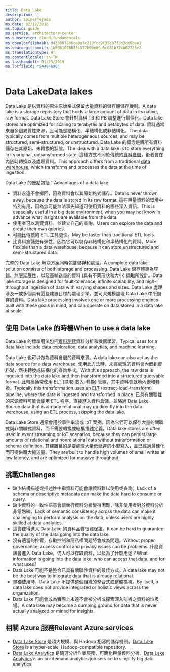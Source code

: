 ```yaml
---
title: Data Lake
description: ''
author: zoinerTejada
ms.date: 02/12/2018
ms.topic: guide
ms.service: architecture-center
ms.subservice: cloud-fundamentals
ms.openlocfilehash: d433867886ce0afc219fcc9f35eb7f8b3ce6bee1
ms.sourcegitcommit: 1b50810208354577b00e89e5c031b774b02736e2
ms.translationtype: HT
ms.contentlocale: zh-TW
ms.lasthandoff: 01/23/2019
ms.locfileid: "54484698"
---
```

# <a name="data-lakes"></a><span data-ttu-id="6fe8d-102">Data Lake</span><span class="sxs-lookup"><span data-stu-id="6fe8d-102">Data lakes</span></span>

<span data-ttu-id="6fe8d-103">Data Lake 是以資料的原生原始格式保留大量資料的儲存體儲存機制。</span><span class="sxs-lookup"><span data-stu-id="6fe8d-103">A data lake is a storage repository that holds a large amount of data in its native, raw format.</span></span> <span data-ttu-id="6fe8d-104">Data Lake Store 會針對資料 TB 和 PB 調整進行最佳化。</span><span class="sxs-lookup"><span data-stu-id="6fe8d-104">Data lake stores are optimized for scaling to terabytes and petabytes of data.</span></span> <span data-ttu-id="6fe8d-105">資料通常來自多個異質性來源，且可能是結構化、半結構化或非結構化。</span><span class="sxs-lookup"><span data-stu-id="6fe8d-105">The data typically comes from multiple heterogeneous sources, and may be structured, semi-structured, or unstructured.</span></span> <span data-ttu-id="6fe8d-106">Data Lake 的概念是將所有資料儲存在其原始、未轉換的狀態。</span><span class="sxs-lookup"><span data-stu-id="6fe8d-106">The idea with a data lake is to store everything in its original, untransformed state.</span></span> <span data-ttu-id="6fe8d-107">這種方式不同於傳統的[資料倉儲](../relational-data/data-warehousing.md)，後者會在內嵌時轉換以及處理資料。</span><span class="sxs-lookup"><span data-stu-id="6fe8d-107">This approach differs from a traditional [data warehouse](../relational-data/data-warehousing.md), which transforms and processes the data at the time of ingestion.</span></span>

<span data-ttu-id="6fe8d-108">Data Lake 的優點包括：</span><span class="sxs-lookup"><span data-stu-id="6fe8d-108">Advantages of a data lake:</span></span>

- <span data-ttu-id="6fe8d-109">資料永遠不會擲回，因為資料會以其原始格式儲存。</span><span class="sxs-lookup"><span data-stu-id="6fe8d-109">Data is never thrown away, because the data is stored in its raw format.</span></span> <span data-ttu-id="6fe8d-110">這在巨量資料的環境中特別有用，因為您可能無法事先知道可使用資料的哪些深入資訊。</span><span class="sxs-lookup"><span data-stu-id="6fe8d-110">This is especially useful in a big data environment, when you may not know in advance what insights are available from the data.</span></span>
- <span data-ttu-id="6fe8d-111">使用者可以瀏覽資料，並建立自己的查詢。</span><span class="sxs-lookup"><span data-stu-id="6fe8d-111">Users can explore the data and create their own queries.</span></span>
- <span data-ttu-id="6fe8d-112">可能比傳統的 ETL 工具更快。</span><span class="sxs-lookup"><span data-stu-id="6fe8d-112">May be faster than traditional ETL tools.</span></span>
- <span data-ttu-id="6fe8d-113">比資料倉儲更有彈性，因為它可以儲存非結構化和半結構化的資料。</span><span class="sxs-lookup"><span data-stu-id="6fe8d-113">More flexible than a data warehouse, because it can store unstructured and semi-structured data.</span></span>

<span data-ttu-id="6fe8d-114">完整的 Data Lake 解決方案同時包含儲存和處理。</span><span class="sxs-lookup"><span data-stu-id="6fe8d-114">A complete data lake solution consists of both storage and processing.</span></span> <span data-ttu-id="6fe8d-115">Data Lake 儲存體專為容錯、無限延展性，以及高輸送量的資料 (具有不同形狀和大小) 擷取所設計。</span><span class="sxs-lookup"><span data-stu-id="6fe8d-115">Data lake storage is designed for fault-tolerance, infinite scalability, and high-throughput ingestion of data with varying shapes and sizes.</span></span> <span data-ttu-id="6fe8d-116">Data Lake 處理涉及一或多個具有這些建置目標的處理引擎，並可大規模處理 Data Lake 中所儲存的資料。</span><span class="sxs-lookup"><span data-stu-id="6fe8d-116">Data lake processing involves one or more processing engines built with these goals in mind, and can operate on data stored in a data lake at scale.</span></span>

## <a name="when-to-use-a-data-lake"></a><span data-ttu-id="6fe8d-117">使用 Data Lake 的時機</span><span class="sxs-lookup"><span data-stu-id="6fe8d-117">When to use a data lake</span></span>

<span data-ttu-id="6fe8d-118">Data Lake 的標準用法包括[資料瀏覽](./interactive-data-exploration.md)資料分析和機器學習。</span><span class="sxs-lookup"><span data-stu-id="6fe8d-118">Typical uses for a data lake include [data exploration](./interactive-data-exploration.md), data analytics, and machine learning.</span></span>

<span data-ttu-id="6fe8d-119">Data Lake 也可以做為資料倉儲的資料來源。</span><span class="sxs-lookup"><span data-stu-id="6fe8d-119">A data lake can also act as the data source for a data warehouse.</span></span> <span data-ttu-id="6fe8d-120">使用此方法時，未經處理的資料會內嵌到資料湖，然後轉換成結構化的查詢格式。</span><span class="sxs-lookup"><span data-stu-id="6fe8d-120">With this approach, the raw data is ingested into the data lake and then transformed into a structured queryable format.</span></span> <span data-ttu-id="6fe8d-121">此轉換通常使用 [ELT](../relational-data/etl.md#extract-load-and-transform-elt) (擷取-載入-轉換) 管線，其中資料會就地內嵌和轉換。</span><span class="sxs-lookup"><span data-stu-id="6fe8d-121">Typically this transformation uses an [ELT](../relational-data/etl.md#extract-load-and-transform-elt) (extract-load-transform) pipeline, where the data is ingested and transformed in place.</span></span> <span data-ttu-id="6fe8d-122">已具有關聯性的來源資料可能會使用 ETL 程序，直接進入資料倉儲，並略過 Data Lake。</span><span class="sxs-lookup"><span data-stu-id="6fe8d-122">Source data that is already relational may go directly into the data warehouse, using an ETL process, skipping the data lake.</span></span>

<span data-ttu-id="6fe8d-123">Data Lake Store 通常會用於事件串流或 IoT 案例，因為它們可以保存大量的關聯式與非關聯式資料，而不需要轉換或結構描述定義。</span><span class="sxs-lookup"><span data-stu-id="6fe8d-123">Data lake stores are often used in event streaming or IoT scenarios, because they can persist large amounts of relational and nonrelational data without transformation or schema definition.</span></span> <span data-ttu-id="6fe8d-124">其建置目的是要處理大量低延遲的小型寫入，並已經過最佳化而可提供龐大輸送量。</span><span class="sxs-lookup"><span data-stu-id="6fe8d-124">They are built to handle high volumes of small writes at low latency, and are optimized for massive throughput.</span></span>

## <a name="challenges"></a><span data-ttu-id="6fe8d-125">挑戰</span><span class="sxs-lookup"><span data-stu-id="6fe8d-125">Challenges</span></span>

- <span data-ttu-id="6fe8d-126">缺少結構描述或描述性中繼資料可能會讓資料難以使用或查詢。</span><span class="sxs-lookup"><span data-stu-id="6fe8d-126">Lack of a schema or descriptive metadata can make the data hard to consume or query.</span></span>
- <span data-ttu-id="6fe8d-127">缺少資料的一致性語意會讓執行資料分析變得困難，除非使用者對於資料分析非常熟練。</span><span class="sxs-lookup"><span data-stu-id="6fe8d-127">Lack of semantic consistency across the data can make it challenging to perform analysis on the data, unless users are highly skilled at data analytics.</span></span>
- <span data-ttu-id="6fe8d-128">這會使得進入 Data Lake 的資料品質很難保證。</span><span class="sxs-lookup"><span data-stu-id="6fe8d-128">It can be hard to guarantee the quality of the data going into the data lake.</span></span>
- <span data-ttu-id="6fe8d-129">沒有適當的控管，存取控制和隱私權問題將會成為問題。</span><span class="sxs-lookup"><span data-stu-id="6fe8d-129">Without proper governance, access control and privacy issues can be problems.</span></span> <span data-ttu-id="6fe8d-130">什麼資訊會進入 Data Lake，何人可以存取資料，以及為了什麼用途？</span><span class="sxs-lookup"><span data-stu-id="6fe8d-130">What information is going into the data lake, who can access that data, and for what uses?</span></span>
- <span data-ttu-id="6fe8d-131">Data Lake 可能不是整合已具有關聯性資料的最佳方式。</span><span class="sxs-lookup"><span data-stu-id="6fe8d-131">A data lake may not be the best way to integrate data that is already relational.</span></span>
- <span data-ttu-id="6fe8d-132">單獨使用時，Data Lake 不提供整個組織的整合式或整體檢視。</span><span class="sxs-lookup"><span data-stu-id="6fe8d-132">By itself, a data lake does not provide integrated or holistic views across the organization.</span></span>
- <span data-ttu-id="6fe8d-133">Data Lake 可能會成為實際上永遠不會被分析或探索深入剖析之資料的垃圾場。</span><span class="sxs-lookup"><span data-stu-id="6fe8d-133">A data lake may become a dumping ground for data that is never actually analyzed or mined for insights.</span></span>

## <a name="relevant-azure-services"></a><span data-ttu-id="6fe8d-134">相關 Azure 服務</span><span class="sxs-lookup"><span data-stu-id="6fe8d-134">Relevant Azure services</span></span>

- <span data-ttu-id="6fe8d-135">[Data Lake Store](/azure/data-lake-store/) 是超大規模、與 Hadoop 相容的儲存機制。</span><span class="sxs-lookup"><span data-stu-id="6fe8d-135">[Data Lake Store](/azure/data-lake-store/) is a hyper-scale, Hadoop-compatible repository.</span></span>
- <span data-ttu-id="6fe8d-136">[Data Lake Analytics](/azure/data-lake-analytics/) 是隨選分析作業服務，可簡化巨量資料分析。</span><span class="sxs-lookup"><span data-stu-id="6fe8d-136">[Data Lake Analytics](/azure/data-lake-analytics/) is an on-demand analytics job service to simplify big data analytics.</span></span>
